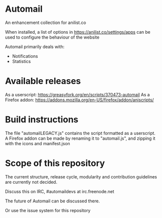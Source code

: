# Automail
An enhancement collection for anilist.co

When installed, a list of options in https://anilist.co/settings/apps can be used to configure the behaviour of the website

Automail primarily deals with:
- Notifications
- Statistics

# Available releases

As a userscript: https://greasyfork.org/en/scripts/370473-automail
As a Firefox addon: https://addons.mozilla.org/en-US/firefox/addon/aniscripts/

# Build instructions

The file "automailLEGACY.js" contains the script formatted as a userscript.
A Firefox addon can be made by renaming it to "automail.js", and zipping it with the icons and manifest.json

# Scope of this repository

The current structure, release cycle, modularity and contribution guidelines are currently not decided.

Discuss this on IRC, #automaildevs at irc.freenode.net

The future of Automail can be discussed there.

Or use the issue system for this repository

